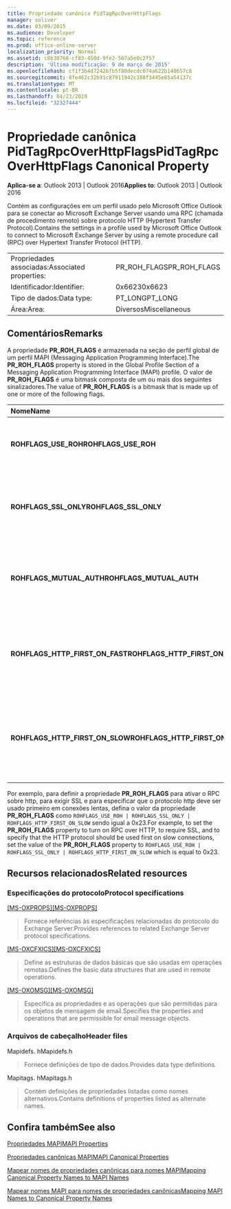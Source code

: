```yaml
---
title: Propriedade canônica PidTagRpcOverHttpFlags
manager: soliver
ms.date: 03/09/2015
ms.audience: Developer
ms.topic: reference
ms.prod: office-online-server
localization_priority: Normal
ms.assetid: c8b30768-cf83-450d-9fe2-567a5e0c2f57
description: 'Última modificação: 9 de março de 2015'
ms.openlocfilehash: cf1f3b4d72426fb5f80decdc074a622b140657c8
ms.sourcegitcommit: 8fe462c32b91c87911942c188f3445e85a54137c
ms.translationtype: MT
ms.contentlocale: pt-BR
ms.lasthandoff: 04/23/2019
ms.locfileid: "32327444"
---
```

# <a name="pidtagrpcoverhttpflags-canonical-property"></a><span data-ttu-id="9cb4c-103">Propriedade canônica PidTagRpcOverHttpFlags</span><span class="sxs-lookup"><span data-stu-id="9cb4c-103">PidTagRpcOverHttpFlags Canonical Property</span></span>

  
  
<span data-ttu-id="9cb4c-104">**Aplica-se a**: Outlook 2013 | Outlook 2016</span><span class="sxs-lookup"><span data-stu-id="9cb4c-104">**Applies to**: Outlook 2013 | Outlook 2016</span></span> 
  
<span data-ttu-id="9cb4c-105">Contém as configurações em um perfil usado pelo Microsoft Office Outlook para se conectar ao Microsoft Exchange Server usando uma RPC (chamada de procedimento remoto) sobre protocolo HTTP (Hypertext Transfer Protocol).</span><span class="sxs-lookup"><span data-stu-id="9cb4c-105">Contains the settings in a profile used by Microsoft Office Outlook to connect to Microsoft Exchange Server by using a remote procedure call (RPC) over Hypertext Transfer Protocol (HTTP).</span></span>
  
|||
|:-----|:-----|
|<span data-ttu-id="9cb4c-106">Propriedades associadas:</span><span class="sxs-lookup"><span data-stu-id="9cb4c-106">Associated properties:</span></span>  <br/> |<span data-ttu-id="9cb4c-107">PR_ROH_FLAGS</span><span class="sxs-lookup"><span data-stu-id="9cb4c-107">PR_ROH_FLAGS</span></span>  <br/> |
|<span data-ttu-id="9cb4c-108">Identificador:</span><span class="sxs-lookup"><span data-stu-id="9cb4c-108">Identifier:</span></span>  <br/> |<span data-ttu-id="9cb4c-109">0x6623</span><span class="sxs-lookup"><span data-stu-id="9cb4c-109">0x6623</span></span>  <br/> |
|<span data-ttu-id="9cb4c-110">Tipo de dados:</span><span class="sxs-lookup"><span data-stu-id="9cb4c-110">Data type:</span></span>  <br/> |<span data-ttu-id="9cb4c-111">PT_LONG</span><span class="sxs-lookup"><span data-stu-id="9cb4c-111">PT_LONG</span></span>  <br/> |
|<span data-ttu-id="9cb4c-112">Área:</span><span class="sxs-lookup"><span data-stu-id="9cb4c-112">Area:</span></span>  <br/> |<span data-ttu-id="9cb4c-113">Diversos</span><span class="sxs-lookup"><span data-stu-id="9cb4c-113">Miscellaneous</span></span>  <br/> |
   
## <a name="remarks"></a><span data-ttu-id="9cb4c-114">Comentários</span><span class="sxs-lookup"><span data-stu-id="9cb4c-114">Remarks</span></span>

<span data-ttu-id="9cb4c-115">A propriedade **PR_ROH_FLAGS** é armazenada na seção de perfil global de um perfil MAPI (Messaging Application Programming Interface).</span><span class="sxs-lookup"><span data-stu-id="9cb4c-115">The **PR_ROH_FLAGS** property is stored in the Global Profile Section of a Messaging Application Programming Interface (MAPI) profile.</span></span> <span data-ttu-id="9cb4c-116">O valor de **PR_ROH_FLAGS** é uma bitmask composta de um ou mais dos seguintes sinalizadores.</span><span class="sxs-lookup"><span data-stu-id="9cb4c-116">The value of **PR_ROH_FLAGS** is a bitmask that is made up of one or more of the following flags.</span></span> 
  
|<span data-ttu-id="9cb4c-117">**Nome**</span><span class="sxs-lookup"><span data-stu-id="9cb4c-117">**Name**</span></span>|<span data-ttu-id="9cb4c-118">**Valor**</span><span class="sxs-lookup"><span data-stu-id="9cb4c-118">**Value**</span></span>|<span data-ttu-id="9cb4c-119">**Descrição**</span><span class="sxs-lookup"><span data-stu-id="9cb4c-119">**Description**</span></span>|
|:-----|:-----|:-----|
|<span data-ttu-id="9cb4c-120">**ROHFLAGS_USE_ROH**</span><span class="sxs-lookup"><span data-stu-id="9cb4c-120">**ROHFLAGS_USE_ROH**</span></span> <br/> |<span data-ttu-id="9cb4c-121">0x1</span><span class="sxs-lookup"><span data-stu-id="9cb4c-121">0x1</span></span>  <br/> |<span data-ttu-id="9cb4c-122">Conecte-se ao servidor Exchange usando RPC sobre HTTP.</span><span class="sxs-lookup"><span data-stu-id="9cb4c-122">Connect to the Exchange Server using RPC over HTTP.</span></span>  <br/> |
|<span data-ttu-id="9cb4c-123">**ROHFLAGS_SSL_ONLY**</span><span class="sxs-lookup"><span data-stu-id="9cb4c-123">**ROHFLAGS_SSL_ONLY**</span></span> <br/> |<span data-ttu-id="9cb4c-124">0x2</span><span class="sxs-lookup"><span data-stu-id="9cb4c-124">0x2</span></span>  <br/> |<span data-ttu-id="9cb4c-125">Conecte-se ao Exchange Server usando Secure Socket Layer (SSL) somente.</span><span class="sxs-lookup"><span data-stu-id="9cb4c-125">Connect to the Exchange Server using Secure Socket Layer (SSL) only.</span></span>  <br/> |
|<span data-ttu-id="9cb4c-126">**ROHFLAGS_MUTUAL_AUTH**</span><span class="sxs-lookup"><span data-stu-id="9cb4c-126">**ROHFLAGS_MUTUAL_AUTH**</span></span> <br/> |<span data-ttu-id="9cb4c-127">0x4</span><span class="sxs-lookup"><span data-stu-id="9cb4c-127">0x4</span></span>  <br/> |<span data-ttu-id="9cb4c-128">Autenticar mutuamente a sessão durante a conexão usando SSL.</span><span class="sxs-lookup"><span data-stu-id="9cb4c-128">Mutually authenticate the session when connecting by using SSL.</span></span>  <br/> |
|<span data-ttu-id="9cb4c-129">**ROHFLAGS_HTTP_FIRST_ON_FAST**</span><span class="sxs-lookup"><span data-stu-id="9cb4c-129">**ROHFLAGS_HTTP_FIRST_ON_FAST**</span></span> <br/> |<span data-ttu-id="9cb4c-130">0x8</span><span class="sxs-lookup"><span data-stu-id="9cb4c-130">0x8</span></span>  <br/> |<span data-ttu-id="9cb4c-131">Em redes rápidas, conecte-se usando HTTP primeiro.</span><span class="sxs-lookup"><span data-stu-id="9cb4c-131">On fast networks, connect by using HTTP first.</span></span> <span data-ttu-id="9cb4c-132">Em seguida, conecte-se usando TCP/IP.</span><span class="sxs-lookup"><span data-stu-id="9cb4c-132">Then, connect by using TCP/IP.</span></span>  <br/> |
|<span data-ttu-id="9cb4c-133">**ROHFLAGS_HTTP_FIRST_ON_SLOW**</span><span class="sxs-lookup"><span data-stu-id="9cb4c-133">**ROHFLAGS_HTTP_FIRST_ON_SLOW**</span></span> <br/> |<span data-ttu-id="9cb4c-134">0x20</span><span class="sxs-lookup"><span data-stu-id="9cb4c-134">0x20</span></span>  <br/> |<span data-ttu-id="9cb4c-135">Em redes lentas, conectar usando HTTP primeiro.</span><span class="sxs-lookup"><span data-stu-id="9cb4c-135">On slow networks, connect by using HTTP first.</span></span> <span data-ttu-id="9cb4c-136">Em seguida, conecte-se usando TCP/IP.</span><span class="sxs-lookup"><span data-stu-id="9cb4c-136">Then, connect by using TCP/IP.</span></span>  <br/> |
   
<span data-ttu-id="9cb4c-137">Por exemplo, para definir a propriedade **PR_ROH_FLAGS** para ativar o RPC sobre http, para exigir SSL e para especificar que o protocolo http deve ser usado primeiro em conexões lentas, defina o valor da propriedade **PR_ROH_FLAGS** como `ROHFLAGS_USE_ROH | ROHFLAGS_SSL_ONLY | ROHFLAGS_HTTP_FIRST_ON_SLOW` sendo igual a 0x23.</span><span class="sxs-lookup"><span data-stu-id="9cb4c-137">For example, to set the **PR_ROH_FLAGS** property to turn on RPC over HTTP, to require SSL, and to specify that the HTTP protocol should be used first on slow connections, set the value of the **PR_ROH_FLAGS** property to  `ROHFLAGS_USE_ROH | ROHFLAGS_SSL_ONLY | ROHFLAGS_HTTP_FIRST_ON_SLOW` which is equal to 0x23.</span></span> 
  
## <a name="related-resources"></a><span data-ttu-id="9cb4c-138">Recursos relacionados</span><span class="sxs-lookup"><span data-stu-id="9cb4c-138">Related resources</span></span>

### <a name="protocol-specifications"></a><span data-ttu-id="9cb4c-139">Especificações do protocolo</span><span class="sxs-lookup"><span data-stu-id="9cb4c-139">Protocol specifications</span></span>

<span data-ttu-id="9cb4c-140">[[MS-OXPROPS]](https://msdn.microsoft.com/library/f6ab1613-aefe-447d-a49c-18217230b148%28Office.15%29.aspx)</span><span class="sxs-lookup"><span data-stu-id="9cb4c-140">[[MS-OXPROPS]](https://msdn.microsoft.com/library/f6ab1613-aefe-447d-a49c-18217230b148%28Office.15%29.aspx)</span></span>
  
> <span data-ttu-id="9cb4c-141">Fornece referências às especificações relacionadas do protocolo do Exchange Server.</span><span class="sxs-lookup"><span data-stu-id="9cb4c-141">Provides references to related Exchange Server protocol specifications.</span></span>
    
<span data-ttu-id="9cb4c-142">[[MS-OXCFXICS]](https://msdn.microsoft.com/library/b9752f3d-d50d-44b8-9e6b-608a117c8532%28Office.15%29.aspx)</span><span class="sxs-lookup"><span data-stu-id="9cb4c-142">[[MS-OXCFXICS]](https://msdn.microsoft.com/library/b9752f3d-d50d-44b8-9e6b-608a117c8532%28Office.15%29.aspx)</span></span>
  
> <span data-ttu-id="9cb4c-143">Define as estruturas de dados básicas que são usadas em operações remotas.</span><span class="sxs-lookup"><span data-stu-id="9cb4c-143">Defines the basic data structures that are used in remote operations.</span></span>
    
<span data-ttu-id="9cb4c-144">[[MS-OXOMSG]](https://msdn.microsoft.com/library/daa9120f-f325-4afb-a738-28f91049ab3c%28Office.15%29.aspx)</span><span class="sxs-lookup"><span data-stu-id="9cb4c-144">[[MS-OXOMSG]](https://msdn.microsoft.com/library/daa9120f-f325-4afb-a738-28f91049ab3c%28Office.15%29.aspx)</span></span>
  
> <span data-ttu-id="9cb4c-145">Especifica as propriedades e as operações que são permitidas para os objetos de mensagem de email.</span><span class="sxs-lookup"><span data-stu-id="9cb4c-145">Specifies the properties and operations that are permissible for email message objects.</span></span>
    
### <a name="header-files"></a><span data-ttu-id="9cb4c-146">Arquivos de cabeçalho</span><span class="sxs-lookup"><span data-stu-id="9cb4c-146">Header files</span></span>

<span data-ttu-id="9cb4c-147">Mapidefs. h</span><span class="sxs-lookup"><span data-stu-id="9cb4c-147">Mapidefs.h</span></span>
  
> <span data-ttu-id="9cb4c-148">Fornece definições de tipo de dados.</span><span class="sxs-lookup"><span data-stu-id="9cb4c-148">Provides data type definitions.</span></span>
    
<span data-ttu-id="9cb4c-149">Mapitags. h</span><span class="sxs-lookup"><span data-stu-id="9cb4c-149">Mapitags.h</span></span>
  
> <span data-ttu-id="9cb4c-150">Contém definições de propriedades listadas como nomes alternativos.</span><span class="sxs-lookup"><span data-stu-id="9cb4c-150">Contains definitions of properties listed as alternate names.</span></span>
    
## <a name="see-also"></a><span data-ttu-id="9cb4c-151">Confira também</span><span class="sxs-lookup"><span data-stu-id="9cb4c-151">See also</span></span>



[<span data-ttu-id="9cb4c-152">Propriedades MAPI</span><span class="sxs-lookup"><span data-stu-id="9cb4c-152">MAPI Properties</span></span>](mapi-properties.md)
  
[<span data-ttu-id="9cb4c-153">Propriedades canônicas MAPI</span><span class="sxs-lookup"><span data-stu-id="9cb4c-153">MAPI Canonical Properties</span></span>](mapi-canonical-properties.md)
  
[<span data-ttu-id="9cb4c-154">Mapear nomes de propriedades canônicas para nomes MAPI</span><span class="sxs-lookup"><span data-stu-id="9cb4c-154">Mapping Canonical Property Names to MAPI Names</span></span>](mapping-canonical-property-names-to-mapi-names.md)
  
[<span data-ttu-id="9cb4c-155">Mapear nomes MAPI para nomes de propriedades canônicas</span><span class="sxs-lookup"><span data-stu-id="9cb4c-155">Mapping MAPI Names to Canonical Property Names</span></span>](mapping-mapi-names-to-canonical-property-names.md)

